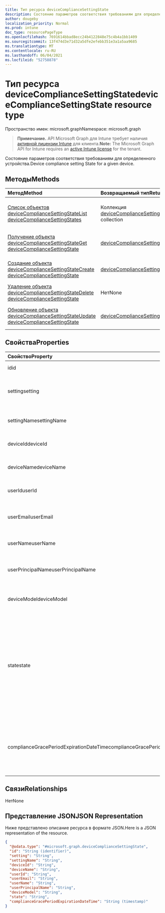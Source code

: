 ```yaml
---
title: Тип ресурса deviceComplianceSettingState
description: Состояние параметров соответствия требованиям для определенного устройства.
author: dougeby
localization_priority: Normal
ms.prod: intune
doc_type: resourcePageType
ms.openlocfilehash: 7691614bbad8ecc24b4122848e75c4b4a1bb1409
ms.sourcegitcommit: 13f474d3e71d32a5dfe2efebb351e3a1a5aa9685
ms.translationtype: MT
ms.contentlocale: ru-RU
ms.lasthandoff: 06/04/2021
ms.locfileid: "52758878"
---
```

# <a name="devicecompliancesettingstate-resource-type"></a><span data-ttu-id="b00e7-103">Тип ресурса deviceComplianceSettingState</span><span class="sxs-lookup"><span data-stu-id="b00e7-103">deviceComplianceSettingState resource type</span></span>

<span data-ttu-id="b00e7-104">Пространство имен: microsoft.graph</span><span class="sxs-lookup"><span data-stu-id="b00e7-104">Namespace: microsoft.graph</span></span>

> <span data-ttu-id="b00e7-105">**Примечание.** API Microsoft Graph для Intune требует наличия [активной лицензии Intune](https://go.microsoft.com/fwlink/?linkid=839381) для клиента.</span><span class="sxs-lookup"><span data-stu-id="b00e7-105">**Note:** The Microsoft Graph API for Intune requires an [active Intune license](https://go.microsoft.com/fwlink/?linkid=839381) for the tenant.</span></span>

<span data-ttu-id="b00e7-106">Состояние параметров соответствия требованиям для определенного устройства.</span><span class="sxs-lookup"><span data-stu-id="b00e7-106">Device compliance setting State for a given device.</span></span>

## <a name="methods"></a><span data-ttu-id="b00e7-107">Методы</span><span class="sxs-lookup"><span data-stu-id="b00e7-107">Methods</span></span>
|<span data-ttu-id="b00e7-108">Метод</span><span class="sxs-lookup"><span data-stu-id="b00e7-108">Method</span></span>|<span data-ttu-id="b00e7-109">Возвращаемый тип</span><span class="sxs-lookup"><span data-stu-id="b00e7-109">Return Type</span></span>|<span data-ttu-id="b00e7-110">Описание</span><span class="sxs-lookup"><span data-stu-id="b00e7-110">Description</span></span>|
|:---|:---|:---|
|[<span data-ttu-id="b00e7-111">Список объектов deviceComplianceSettingState</span><span class="sxs-lookup"><span data-stu-id="b00e7-111">List deviceComplianceSettingStates</span></span>](../api/intune-deviceconfig-devicecompliancesettingstate-list.md)|<span data-ttu-id="b00e7-112">Коллекция [deviceComplianceSettingState](../resources/intune-deviceconfig-devicecompliancesettingstate.md)</span><span class="sxs-lookup"><span data-stu-id="b00e7-112">[deviceComplianceSettingState](../resources/intune-deviceconfig-devicecompliancesettingstate.md) collection</span></span>|<span data-ttu-id="b00e7-113">Список свойств и связей объектов [deviceComplianceSettingState](../resources/intune-deviceconfig-devicecompliancesettingstate.md).</span><span class="sxs-lookup"><span data-stu-id="b00e7-113">List properties and relationships of the [deviceComplianceSettingState](../resources/intune-deviceconfig-devicecompliancesettingstate.md) objects.</span></span>|
|[<span data-ttu-id="b00e7-114">Получение объекта deviceComplianceSettingState</span><span class="sxs-lookup"><span data-stu-id="b00e7-114">Get deviceComplianceSettingState</span></span>](../api/intune-deviceconfig-devicecompliancesettingstate-get.md)|[<span data-ttu-id="b00e7-115">deviceComplianceSettingState</span><span class="sxs-lookup"><span data-stu-id="b00e7-115">deviceComplianceSettingState</span></span>](../resources/intune-deviceconfig-devicecompliancesettingstate.md)|<span data-ttu-id="b00e7-116">Чтение свойств и связей объекта [deviceComplianceSettingState](../resources/intune-deviceconfig-devicecompliancesettingstate.md).</span><span class="sxs-lookup"><span data-stu-id="b00e7-116">Read properties and relationships of the [deviceComplianceSettingState](../resources/intune-deviceconfig-devicecompliancesettingstate.md) object.</span></span>|
|[<span data-ttu-id="b00e7-117">Создание объекта deviceComplianceSettingState</span><span class="sxs-lookup"><span data-stu-id="b00e7-117">Create deviceComplianceSettingState</span></span>](../api/intune-deviceconfig-devicecompliancesettingstate-create.md)|[<span data-ttu-id="b00e7-118">deviceComplianceSettingState</span><span class="sxs-lookup"><span data-stu-id="b00e7-118">deviceComplianceSettingState</span></span>](../resources/intune-deviceconfig-devicecompliancesettingstate.md)|<span data-ttu-id="b00e7-119">Создание объекта [deviceComplianceSettingState](../resources/intune-deviceconfig-devicecompliancesettingstate.md).</span><span class="sxs-lookup"><span data-stu-id="b00e7-119">Create a new [deviceComplianceSettingState](../resources/intune-deviceconfig-devicecompliancesettingstate.md) object.</span></span>|
|[<span data-ttu-id="b00e7-120">Удаление объекта deviceComplianceSettingState</span><span class="sxs-lookup"><span data-stu-id="b00e7-120">Delete deviceComplianceSettingState</span></span>](../api/intune-deviceconfig-devicecompliancesettingstate-delete.md)|<span data-ttu-id="b00e7-121">Нет</span><span class="sxs-lookup"><span data-stu-id="b00e7-121">None</span></span>|<span data-ttu-id="b00e7-122">Удаляет объект [deviceComplianceSettingState](../resources/intune-deviceconfig-devicecompliancesettingstate.md).</span><span class="sxs-lookup"><span data-stu-id="b00e7-122">Deletes a [deviceComplianceSettingState](../resources/intune-deviceconfig-devicecompliancesettingstate.md).</span></span>|
|[<span data-ttu-id="b00e7-123">Обновление объекта deviceComplianceSettingState</span><span class="sxs-lookup"><span data-stu-id="b00e7-123">Update deviceComplianceSettingState</span></span>](../api/intune-deviceconfig-devicecompliancesettingstate-update.md)|[<span data-ttu-id="b00e7-124">deviceComplianceSettingState</span><span class="sxs-lookup"><span data-stu-id="b00e7-124">deviceComplianceSettingState</span></span>](../resources/intune-deviceconfig-devicecompliancesettingstate.md)|<span data-ttu-id="b00e7-125">Обновление свойств объекта [deviceComplianceSettingState](../resources/intune-deviceconfig-devicecompliancesettingstate.md).</span><span class="sxs-lookup"><span data-stu-id="b00e7-125">Update the properties of a [deviceComplianceSettingState](../resources/intune-deviceconfig-devicecompliancesettingstate.md) object.</span></span>|

## <a name="properties"></a><span data-ttu-id="b00e7-126">Свойства</span><span class="sxs-lookup"><span data-stu-id="b00e7-126">Properties</span></span>
|<span data-ttu-id="b00e7-127">Свойство</span><span class="sxs-lookup"><span data-stu-id="b00e7-127">Property</span></span>|<span data-ttu-id="b00e7-128">Тип</span><span class="sxs-lookup"><span data-stu-id="b00e7-128">Type</span></span>|<span data-ttu-id="b00e7-129">Описание</span><span class="sxs-lookup"><span data-stu-id="b00e7-129">Description</span></span>|
|:---|:---|:---|
|<span data-ttu-id="b00e7-130">id</span><span class="sxs-lookup"><span data-stu-id="b00e7-130">id</span></span>|<span data-ttu-id="b00e7-131">String</span><span class="sxs-lookup"><span data-stu-id="b00e7-131">String</span></span>|<span data-ttu-id="b00e7-132">Ключ объекта</span><span class="sxs-lookup"><span data-stu-id="b00e7-132">Key of the entity</span></span>|
|<span data-ttu-id="b00e7-133">setting</span><span class="sxs-lookup"><span data-stu-id="b00e7-133">setting</span></span>|<span data-ttu-id="b00e7-134">String</span><span class="sxs-lookup"><span data-stu-id="b00e7-134">String</span></span>|<span data-ttu-id="b00e7-135">Имя класса параметров и свойства.</span><span class="sxs-lookup"><span data-stu-id="b00e7-135">The setting class name and property name.</span></span>|
|<span data-ttu-id="b00e7-136">settingName</span><span class="sxs-lookup"><span data-stu-id="b00e7-136">settingName</span></span>|<span data-ttu-id="b00e7-137">String</span><span class="sxs-lookup"><span data-stu-id="b00e7-137">String</span></span>|<span data-ttu-id="b00e7-138">Имя параметра в отчете</span><span class="sxs-lookup"><span data-stu-id="b00e7-138">The Setting Name that is being reported</span></span>|
|<span data-ttu-id="b00e7-139">deviceId</span><span class="sxs-lookup"><span data-stu-id="b00e7-139">deviceId</span></span>|<span data-ttu-id="b00e7-140">String</span><span class="sxs-lookup"><span data-stu-id="b00e7-140">String</span></span>|<span data-ttu-id="b00e7-141">ИД устройства в отчете</span><span class="sxs-lookup"><span data-stu-id="b00e7-141">The Device Id that is being reported</span></span>|
|<span data-ttu-id="b00e7-142">deviceName</span><span class="sxs-lookup"><span data-stu-id="b00e7-142">deviceName</span></span>|<span data-ttu-id="b00e7-143">String</span><span class="sxs-lookup"><span data-stu-id="b00e7-143">String</span></span>|<span data-ttu-id="b00e7-144">Имя устройства в отчете</span><span class="sxs-lookup"><span data-stu-id="b00e7-144">The Device Name that is being reported</span></span>|
|<span data-ttu-id="b00e7-145">userId</span><span class="sxs-lookup"><span data-stu-id="b00e7-145">userId</span></span>|<span data-ttu-id="b00e7-146">String</span><span class="sxs-lookup"><span data-stu-id="b00e7-146">String</span></span>|<span data-ttu-id="b00e7-147">ИД пользователя в отчете</span><span class="sxs-lookup"><span data-stu-id="b00e7-147">The user Id that is being reported</span></span>|
|<span data-ttu-id="b00e7-148">userEmail</span><span class="sxs-lookup"><span data-stu-id="b00e7-148">userEmail</span></span>|<span data-ttu-id="b00e7-149">String</span><span class="sxs-lookup"><span data-stu-id="b00e7-149">String</span></span>|<span data-ttu-id="b00e7-150">Электронный адрес пользователя в отчете</span><span class="sxs-lookup"><span data-stu-id="b00e7-150">The User email address that is being reported</span></span>|
|<span data-ttu-id="b00e7-151">userName</span><span class="sxs-lookup"><span data-stu-id="b00e7-151">userName</span></span>|<span data-ttu-id="b00e7-152">String</span><span class="sxs-lookup"><span data-stu-id="b00e7-152">String</span></span>|<span data-ttu-id="b00e7-153">Имя пользователя в отчете</span><span class="sxs-lookup"><span data-stu-id="b00e7-153">The User Name that is being reported</span></span>|
|<span data-ttu-id="b00e7-154">userPrincipalName</span><span class="sxs-lookup"><span data-stu-id="b00e7-154">userPrincipalName</span></span>|<span data-ttu-id="b00e7-155">String</span><span class="sxs-lookup"><span data-stu-id="b00e7-155">String</span></span>|<span data-ttu-id="b00e7-156">Имя участника-пользователя в отчете</span><span class="sxs-lookup"><span data-stu-id="b00e7-156">The User PrincipalName that is being reported</span></span>|
|<span data-ttu-id="b00e7-157">deviceModel</span><span class="sxs-lookup"><span data-stu-id="b00e7-157">deviceModel</span></span>|<span data-ttu-id="b00e7-158">String</span><span class="sxs-lookup"><span data-stu-id="b00e7-158">String</span></span>|<span data-ttu-id="b00e7-159">Модель устройства в отчете</span><span class="sxs-lookup"><span data-stu-id="b00e7-159">The device model that is being reported</span></span>|
|<span data-ttu-id="b00e7-160">state</span><span class="sxs-lookup"><span data-stu-id="b00e7-160">state</span></span>|[<span data-ttu-id="b00e7-161">complianceStatus</span><span class="sxs-lookup"><span data-stu-id="b00e7-161">complianceStatus</span></span>](../resources/intune-shared-compliancestatus.md)|<span data-ttu-id="b00e7-162">Состояние соответствия параметру.</span><span class="sxs-lookup"><span data-stu-id="b00e7-162">The compliance state of the setting.</span></span> <span data-ttu-id="b00e7-163">Возможные значения: `unknown`, `notApplicable`, `compliant`, `remediated`, `nonCompliant`, `error`, `conflict`, `notAssigned`.</span><span class="sxs-lookup"><span data-stu-id="b00e7-163">Possible values are: `unknown`, `notApplicable`, `compliant`, `remediated`, `nonCompliant`, `error`, `conflict`, `notAssigned`.</span></span>|
|<span data-ttu-id="b00e7-164">complianceGracePeriodExpirationDateTime</span><span class="sxs-lookup"><span data-stu-id="b00e7-164">complianceGracePeriodExpirationDateTime</span></span>|<span data-ttu-id="b00e7-165">DateTimeOffset</span><span class="sxs-lookup"><span data-stu-id="b00e7-165">DateTimeOffset</span></span>|<span data-ttu-id="b00e7-166">Дата и время истечения льготного периода соответствия требования для устройства</span><span class="sxs-lookup"><span data-stu-id="b00e7-166">The DateTime when device compliance grace period expires</span></span>|

## <a name="relationships"></a><span data-ttu-id="b00e7-167">Связи</span><span class="sxs-lookup"><span data-stu-id="b00e7-167">Relationships</span></span>
<span data-ttu-id="b00e7-168">Нет</span><span class="sxs-lookup"><span data-stu-id="b00e7-168">None</span></span>

## <a name="json-representation"></a><span data-ttu-id="b00e7-169">Представление JSON</span><span class="sxs-lookup"><span data-stu-id="b00e7-169">JSON Representation</span></span>
<span data-ttu-id="b00e7-170">Ниже представлено описание ресурса в формате JSON.</span><span class="sxs-lookup"><span data-stu-id="b00e7-170">Here is a JSON representation of the resource.</span></span>
<!-- {
  "blockType": "resource",
  "keyProperty": "id",
  "@odata.type": "microsoft.graph.deviceComplianceSettingState"
}
-->
``` json
{
  "@odata.type": "#microsoft.graph.deviceComplianceSettingState",
  "id": "String (identifier)",
  "setting": "String",
  "settingName": "String",
  "deviceId": "String",
  "deviceName": "String",
  "userId": "String",
  "userEmail": "String",
  "userName": "String",
  "userPrincipalName": "String",
  "deviceModel": "String",
  "state": "String",
  "complianceGracePeriodExpirationDateTime": "String (timestamp)"
}
```




